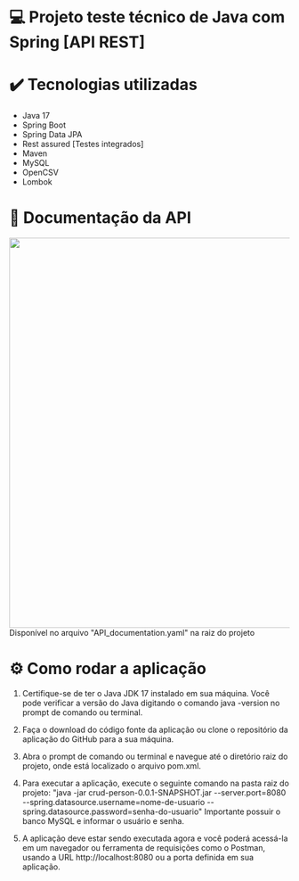 # 💻 Projeto teste técnico de Java com Spring [API REST]

# ✔️ Tecnologias utilizadas
- Java 17
- Spring Boot
- Spring Data JPA
- Rest assured [Testes integrados]
- Maven
- MySQL
- OpenCSV
- Lombok

# 📂 Documentação da API
<div align="center">
<img src="https://user-images.githubusercontent.com/51098870/227647799-cfee900b-61aa-4142-be84-d2d368c5a6d8.png" width="700px" />
</div>
Disponível no arquivo "API_documentation.yaml" na raiz do projeto

# ⚙️ Como rodar a aplicação
1. Certifique-se de ter o Java JDK 17 instalado em sua máquina. Você pode verificar a versão do Java digitando o comando java -version no prompt de comando ou terminal.

2. Faça o download do código fonte da aplicação ou clone o repositório da aplicação do GitHub para a sua máquina.

3. Abra o prompt de comando ou terminal e navegue até o diretório raiz do projeto, onde está localizado o arquivo pom.xml.

4. Para executar a aplicação, execute o seguinte comando na pasta raiz do projeto:
"java -jar crud-person-0.0.1-SNAPSHOT.jar --server.port=8080 --spring.datasource.username=nome-de-usuario --spring.datasource.password=senha-do-usuario"
Importante possuir o banco MySQL e informar o usuário e senha.

5. A aplicação deve estar sendo executada agora e você poderá acessá-la em um navegador ou ferramenta de requisições como o Postman, usando a URL http://localhost:8080 ou a porta definida em sua aplicação.

